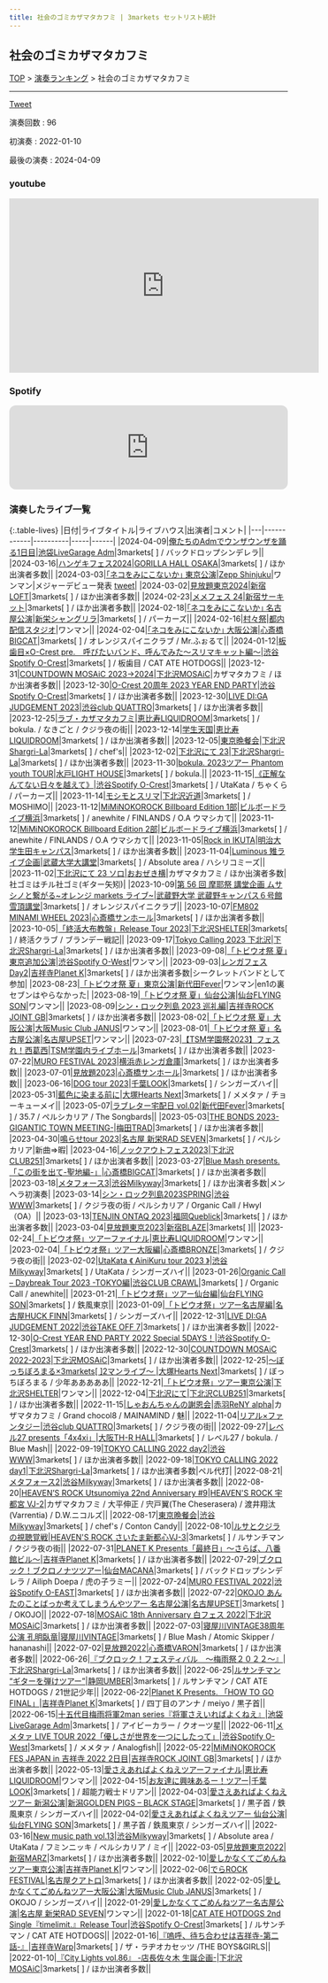 ```yaml
---
title: 社会のゴミカザマタカフミ | 3markets セットリスト統計
---
```

## 社会のゴミカザマタカフミ


[TOP](/setlist/) > [演奏ランキング](songs.html) > 社会のゴミカザマタカフミ

___

<a href="https://twitter.com/share?ref_src=twsrc%5Etfw" data-text="3markets[ ]セットリスト > 社会のゴミカザマタカフミ" class="twitter-share-button" data-via="3markets" data-hashtags="3markets" data-related="3markets" data-show-count="false">Tweet</a>

演奏回数
: 96

初演奏
: 2022-01-10

最後の演奏
: 2024-04-09





### youtube
<iframe width="560" height="315" src="https://www.youtube.com/embed/cI9soZEYFi4" title="YouTube video player" frameborder="0" allow="accelerometer; autoplay; clipboard-write; encrypted-media; gyroscope; picture-in-picture; web-share" allowfullscreen></iframe>





### Spotify
<iframe style="border-radius:12px" src="https://open.spotify.com/embed/track/19IlUHKZRZrHQoOsAWPUR2?utm_source=generator" width="100%" height="152" frameBorder="0" allowfullscreen="" allow="autoplay; clipboard-write; encrypted-media; fullscreen; picture-in-picture" loading="lazy"></iframe>





### 演奏したライブ一覧

{:.table-lives}
|日付|ライブタイトル|ライブハウス|出演者|コメント|
|---|------------|----------|-----|------|
|<span class="nowrap">2024-04-09</span>|[俺たちのAdmでウンザウンザを踊る1日目](live111.html)|[池袋LiveGarage Adm](livehouse006.html)|3markets[ ] / バックドロップシンデレラ||
|<span class="nowrap">2024-03-16</span>|[ハンゲキフェス2024](live109.html)|[GORILLA HALL OSAKA](livehouse073.html)|3markets[ ] / ほか出演者多数||
|<span class="nowrap">2024-03-03</span>|[｢ネコをみにこないか｣ 東京公演](live108.html)|[Zepp Shinjuku](livehouse072.html)|ワンマン|メジャーデビュー発表 [tweet](https://twitter.com/3markets/status/1764265814885339622)|
|<span class="nowrap">2024-03-02</span>|[見放題東京2024](live107.html)|[新宿LOFT](livehouse041.html)|3markets[ ] / ほか出演者多数||
|<span class="nowrap">2024-02-23</span>|[メメフェス 24](live106.html)|[新宿サーキット](livehouse030.html)|3markets[ ] / ほか出演者多数||
|<span class="nowrap">2024-02-18</span>|[｢ネコをみにこないか｣ 名古屋公演](live103.html)|[新栄シャングリラ](livehouse071.html)|3markets[ ] / パーカーズ||
|<span class="nowrap">2024-02-16</span>|[村々祭](live104.html)|[都内配信スタジオ](livehouse070.html)|ワンマン||
|<span class="nowrap">2024-02-04</span>|[｢ネコをみにこないか｣ 大阪公演](live102.html)|[心斎橋BIGCAT](livehouse055.html)|3markets[ ] / オレンジスパイニクラブ / Mr.ふぉるて||
|<span class="nowrap">2024-01-12</span>|[板歯目×O-Crest pre.　呼びたいバンド、呼んでみた〜スリマキャット編〜](live100.html)|[渋谷Spotify O-Crest](livehouse008.html)|3markets[ ] / 板歯目 / CAT ATE HOTDOGS||
|<span class="nowrap">2023-12-31</span>|[COUNTDOWN MOSAiC 2023→2024](live099.html)|[下北沢MOSAiC](livehouse011.html)|カザマタカフミ / ほか出演者多数||
|<span class="nowrap">2023-12-30</span>|[O-Crest 20周年 2023 YEAR END PARTY](live097.html)|[渋谷Spotify O-Crest](livehouse008.html)|3markets[ ] / ほか出演者多数||
|<span class="nowrap">2023-12-30</span>|[LIVE DI:GA JUDGEMENT 2023](live098.html)|[渋谷club QUATTRO](livehouse002.html)|3markets[ ] / ほか出演者多数||
|<span class="nowrap">2023-12-25</span>|[ラブ・カザマタカフミ](live096.html)|[恵比寿LIQUIDROOM](livehouse001.html)|3markets[ ] / bokula. / なきごと / クジラ夜の街||
|<span class="nowrap">2023-12-14</span>|[学生天国](live095.html)|[恵比寿LIQUIDROOM](livehouse001.html)|3markets[ ] / ほか出演者多数||
|<span class="nowrap">2023-12-05</span>|[東京晩餐会](live093.html)|[下北沢Shargri-La](livehouse012.html)|3markets[ ] / chef's||
|<span class="nowrap">2023-12-02</span>|[下北沢にて 23](live091.html)|[下北沢Shargri-La](livehouse012.html)|3markets[ ] / ほか出演者多数||
|<span class="nowrap">2023-11-30</span>|[bokula. 2023ツアー Phantom youth TOUR](live090.html)|[水戸LIGHT HOUSE](livehouse068.html)|3markets[ ] / bokula.||
|<span class="nowrap">2023-11-15</span>|[《正解なんてない日々を越えて》](live089.html)|[渋谷Spotify O-Crest](livehouse008.html)|3markets[ ] / UtaKata / ちゃくら / パーカーズ||
|<span class="nowrap">2023-11-14</span>|[モシモとスリマ](live088.html)|[下北沢近道](livehouse059.html)|3markets[ ] / MOSHIMO||
|<span class="nowrap">2023-11-12</span>|[MiMiNOKOROCK Billboard Edition 1部](live086.html)|[ビルボードライブ横浜](livehouse067.html)|3markets[ ] / anewhite / FINLANDS / O.A ウマシカて||
|<span class="nowrap">2023-11-12</span>|[MiMiNOKOROCK Billboard Edition 2部](live087.html)|[ビルボードライブ横浜](livehouse067.html)|3markets[ ] / anewhite / FINLANDS / O.A ウマシカて||
|<span class="nowrap">2023-11-05</span>|[Rock in IKUTA](live085.html)|[明治大学生田キャンパス](livehouse066.html)|3markets[ ] / ほか出演者多数||
|<span class="nowrap">2023-11-04</span>|[Luminous 雉ライブ企画](live084.html)|[武蔵大学大講堂](livehouse065.html)|3markets[ ] / Absolute area / ハシリコミーズ||
|<span class="nowrap">2023-11-02</span>|[下北沢にて 23 ソロ](live092.html)|[おおぜき横](livehouse069.html)|カザマタカフミ / ほか出演者多数|社ゴミはチル社ゴミ(ギター矢矧)|
|<span class="nowrap">2023-10-09</span>|[第 56 回 摩耶祭 講堂企画 ムサシノと繋がる~オレンジ markets ライブ~](live083.html)|[武蔵野大学 武蔵野キャンパス６号館雪頂講堂](livehouse064.html)|3markets[ ] / オレンジスパイニクラブ||
|<span class="nowrap">2023-10-07</span>|[FM802 MINAMI WHEEL 2023](live082.html)|[心斎橋サンホール](livehouse061.html)|3markets[ ] / ほか出演者多数||
|<span class="nowrap">2023-10-05</span>|[「終活大布教盤」Release Tour 2023](live081.html)|[下北沢SHELTER](livehouse013.html)|3markets[ ] / 終活クラブ / ブランデー戦記||
|<span class="nowrap">2023-09-17</span>|[Tokyo Calling 2023 下北沢](live080.html)|[下北沢Shargri-La](livehouse012.html)|3markets[ ] / ほか出演者多数||
|<span class="nowrap">2023-09-08</span>|[「トビウオ祭 夏」東京追加公演](live079.html)|[渋谷Spotify O-West](livehouse009.html)|ワンマン||
|<span class="nowrap">2023-09-03</span>|[レンガフェス Day2](live078.html)|[吉祥寺Planet K](livehouse003.html)|3markets[ ] / ほか出演者多数|シークレットバンドとして参加|
|<span class="nowrap">2023-08-23</span>|[「トビウオ祭 夏」東京公演](live077.html)|[新代田Fever](livehouse057.html)|ワンマン|en1の裏セブンはやらなかった|
|<span class="nowrap">2023-08-19</span>|[「トビウオ祭 夏」仙台公演](live076.html)|[仙台FLYING SON](livehouse018.html)|ワンマン||
|<span class="nowrap">2023-08-09</span>|[シン・ロック列島 2023 巡礼編](live075.html)|[吉祥寺ROCK JOINT GB](livehouse039.html)|3markets[ ] / ほか出演者多数||
|<span class="nowrap">2023-08-02</span>|[「トビウオ祭 夏」大阪公演](live074.html)|[大阪Music Club JANUS](livehouse016.html)|ワンマン||
|<span class="nowrap">2023-08-01</span>|[「トビウオ祭 夏」名古屋公演](live073.html)|[名古屋UPSET](livehouse024.html)|ワンマン||
|<span class="nowrap">2023-07-23</span>|[【TSM学園祭2023】フェスれ！西葛西](live072.html)|[TSM学園内ライブホール](livehouse063.html)|3markets[ ] / ほか出演者多数||
|<span class="nowrap">2023-07-22</span>|[MURO FESTIVAL 2023](live071.html)|[横浜赤レンガ倉庫](livehouse062.html)|3markets[ ] / ほか出演者多数||
|<span class="nowrap">2023-07-01</span>|[見放題2023](live070.html)|[心斎橋サンホール](livehouse061.html)|3markets[ ] / ほか出演者多数||
|<span class="nowrap">2023-06-16</span>|[DOG tour 2023](live069.html)|[千葉LOOK](livehouse014.html)|3markets[ ] / シンガーズハイ||
|<span class="nowrap">2023-05-31</span>|[藍色に染まる前に](live068.html)|[大塚Hearts Next](livehouse048.html)|3markets[ ] / メメタァ / チョーキューメイ||
|<span class="nowrap">2023-05-07</span>|[ラブレター宅配日 vol.02](live065.html)|[新代田Fever](livehouse057.html)|3markets[ ] / 35.7 / ペルシカリア / The Songbards||
|<span class="nowrap">2023-05-03</span>|[THE BONDS 2023-GIGANTIC TOWN MEETING-](live064.html)|[梅田TRAD](livehouse056.html)|3markets[ ] / ほか出演者多数||
|<span class="nowrap">2023-04-30</span>|[鳴らせtour 2023](live063.html)|[名古屋 新栄RAD SEVEN](livehouse023.html)|3markets[ ] / ペルシカリア|新曲=>暇|
|<span class="nowrap">2023-04-16</span>|[ノックアウトフェス2023](live062.html)|[下北沢CLUB251](livehouse047.html)|3markets[ ] / ほか出演者多数||
|<span class="nowrap">2023-03-27</span>|[Blue Mash presents.「この街を出て-聖地編-」](live061.html)|[心斎橋BIGCAT](livehouse055.html)|3markets[ ] / ほか出演者多数||
|<span class="nowrap">2023-03-18</span>|[メタフォース3](live060.html)|[渋谷Milkyway](livehouse010.html)|3markets[ ] / ほか出演者多数|メンヘラ初演奏|
|<span class="nowrap">2023-03-14</span>|[シン・ロック列島2023SPRING](live059.html)|[渋谷WWW](livehouse036.html)|3markets[ ] / クジラ夜の街 / ペルシカリア / Organic Call / Hwyl（OA）||
|<span class="nowrap">2023-03-13</span>|[TENJIN ONTAQ 2023](live058.html)|[福岡Queblick](livehouse054.html)|3markets[ ] / ほか出演者多数||
|<span class="nowrap">2023-03-04</span>|[見放題東京2023](live056.html)|[新宿BLAZE](livehouse052.html)|3markets[ ]||
|<span class="nowrap">2023-02-24</span>|[「トビウオ祭」ツアーファイナル](live055.html)|[恵比寿LIQUIDROOM](livehouse001.html)|ワンマン||
|<span class="nowrap">2023-02-04</span>|[「トビウオ祭」ツアー大阪編](live053.html)|[心斎橋BRONZE](livehouse017.html)|3markets[ ] / クジラ夜の街||
|<span class="nowrap">2023-02-02</span>|[UtaKata 《 AiniKuru tour 2023 》](live052.html)|[渋谷Milkyway](livehouse010.html)|3markets[ ] / UtaKata / シンガーズハイ||
|<span class="nowrap">2023-01-26</span>|[Organic Call – Daybreak Tour 2023 -TOKYO編](live051.html)|[渋谷CLUB CRAWL](livehouse050.html)|3markets[ ] / Organic Call / anewhite||
|<span class="nowrap">2023-01-21</span>|[「トビウオ祭」ツアー仙台編](live050.html)|[仙台FLYING SON](livehouse018.html)|3markets[ ] / 鉄風東京||
|<span class="nowrap">2023-01-09</span>|[「トビウオ祭」ツアー名古屋編](live049.html)|[名古屋HUCK FINN](livehouse025.html)|3markets[ ] / シンガーズハイ||
|<span class="nowrap">2022-12-31</span>|[LIVE DI:GA JUDGEMENT 2022](live048.html)|[渋谷TAKE OFF 7](livehouse049.html)|3markets[ ] / ほか出演者多数||
|<span class="nowrap">2022-12-30</span>|[O-Crest YEAR END PARTY 2022 Special 5DAYS！](live046.html)|[渋谷Spotify O-Crest](livehouse008.html)|3markets[ ] / ほか出演者多数||
|<span class="nowrap">2022-12-30</span>|[COUNTDOWN MOSAiC 2022-2023](live047.html)|[下北沢MOSAiC](livehouse011.html)|3markets[ ] / ほか出演者多数||
|<span class="nowrap">2022-12-25</span>|[〜ぼっちぼろまる×3markets[ ]2マンライブ〜	](live045.html)|[大塚Hearts Next](livehouse048.html)|3markets[ ] / ぼっちぼろまる / 少年あああああ||
|<span class="nowrap">2022-12-21</span>|[「トビウオ祭」ツアー東京公演](live044.html)|[下北沢SHELTER](livehouse013.html)|ワンマン||
|<span class="nowrap">2022-12-04</span>|[下北沢にて](live043.html)|[下北沢CLUB251](livehouse047.html)|3markets[ ] / ほか出演者多数||
|<span class="nowrap">2022-11-15</span>|[しゃおんちゃんの謝恩会](live042.html)|[赤羽ReNY alpha](livehouse046.html)|カザマタカフミ / Grand chocol8 / MAINAMIND / 魅||
|<span class="nowrap">2022-11-04</span>|[リアル×ファンタジー](live037.html)|[渋谷club QUATTRO](livehouse002.html)|3markets[ ] / クジラ夜の街||
|<span class="nowrap">2022-09-27</span>|[レベル27 presents「4x4xi」](live036.html)|[大阪TH-R HALL](livehouse028.html)|3markets[ ] / レベル27 / bokula. / Blue Mash||
|<span class="nowrap">2022-09-19</span>|[TOKYO CALLING 2022 day2](live035.html)|[渋谷WWW](livehouse036.html)|3markets[ ] / ほか出演者多数||
|<span class="nowrap">2022-09-18</span>|[TOKYO CALLING 2022 day1](live034.html)|[下北沢Shargri-La](livehouse012.html)|3markets[ ] / ほか出演者多数|ペル代打|
|<span class="nowrap">2022-08-21</span>|[メタフォース2](live033.html)|[渋谷Milkyway](livehouse010.html)|3markets[ ] / ほか出演者多数||
|<span class="nowrap">2022-08-20</span>|[HEAVEN’S ROCK Utsunomiya 22nd Anniversary #9](live032.html)|[HEAVEN'S ROCK 宇都宮 VJ-2](livehouse027.html)|カザマタカフミ / 大平伸正 / 宍戸翼(The Cheserasera) / 渡井翔汰(Varrentia) / D.W.ニコルズ||
|<span class="nowrap">2022-08-17</span>|[東京晩餐会](live031.html)|[渋谷Milkyway](livehouse010.html)|3markets[ ] / chef's / Conton Candy||
|<span class="nowrap">2022-08-10</span>|[ルサとクジラの視聴覚戦](live030.html)|[HEAVEN'S ROCK さいたま新都心VJ-3](livehouse026.html)|3markets[ ] / ルサンチマン / クジラ夜の街||
|<span class="nowrap">2022-07-31</span>|[PLANET K Presents「最終日」～さらば、八番館ビル～](live029.html)|[吉祥寺Planet K](livehouse003.html)|3markets[ ] / ほか出演者多数||
|<span class="nowrap">2022-07-29</span>|[ブクロック！ブクロノナツツアー](live028.html)|[仙台MACANA](livehouse019.html)|3markets[ ] / バックドロップシンデレラ / Ailiph Doepa / 虎の子ラミー||
|<span class="nowrap">2022-07-24</span>|[MURO FESTIVAL 2022](live027.html)|[渋谷Spotify O-EAST](livehouse007.html)|3markets[ ] / ほか出演者多数||
|<span class="nowrap">2022-07-22</span>|[OKOJO あんたのことばっか考えてしまうんやツアー 名古屋公演](live026.html)|[名古屋UPSET](livehouse024.html)|3markets[ ] / OKOJO||
|<span class="nowrap">2022-07-18</span>|[MOSAiC 18th Anniversary 白フェス 2022](live025.html)|[下北沢MOSAiC](livehouse011.html)|3markets[ ] / ほか出演者多数||
|<span class="nowrap">2022-07-03</span>|[寝屋川VINTAGE38周年公演 孔明臥竜](live024.html)|[寝屋川VINTAGE](livehouse022.html)|3markets[ ] / Blue Mash / Atomic Skipper / hananashi||
|<span class="nowrap">2022-07-02</span>|[見放題2022](live023.html)|[心斎橋VARON](livehouse038.html)|3markets[ ] / ほか出演者多数||
|<span class="nowrap">2022-06-26</span>|[『ブクロック！フェスティバル　～梅雨祭２０２２～』](live022.html)|[下北沢Shargri-La](livehouse012.html)|3markets[ ] / ほか出演者多数||
|<span class="nowrap">2022-06-25</span>|[ルサンチマン “ギターを弾けツアー”](live021.html)|[静岡UMBER](livehouse021.html)|3markets[ ] / ルサンチマン / CAT ATE HOTDOGS / 21世記少年||
|<span class="nowrap">2022-06-22</span>|[Planet K Presents. 「HOW TO GO FINAL」](live020.html)|[吉祥寺Planet K](livehouse003.html)|3markets[ ] / 四丁目のアンナ / meiyo / 黒子首||
|<span class="nowrap">2022-06-15</span>|[十五代目梅雨将軍2man series『将軍さえいればよくねえ』](live019.html)|[池袋LiveGarage Adm](livehouse006.html)|3markets[ ] / アイビーカラー / クオーツ星||
|<span class="nowrap">2022-06-11</span>|[メメタァ LIVE TOUR 2022「優しさが世界を一つにしたって」](live018.html)|[渋谷Spotify O-West](livehouse009.html)|3markets[ ] / メメタァ / Analogfish||
|<span class="nowrap">2022-05-22</span>|[MiMiNOKOROCK FES JAPAN in 吉祥寺 2022 2日目](live016.html)|[吉祥寺ROCK JOINT GB](livehouse039.html)|3markets[ ] / ほか出演者多数||
|<span class="nowrap">2022-05-13</span>|[愛さえあればよくねえツアーファイナル](live001.html)|[恵比寿LIQUIDROOM](livehouse001.html)|ワンマン||
|<span class="nowrap">2022-04-15</span>|[お友達に興味あるー！ツアー](live014.html)|[千葉LOOK](livehouse014.html)|3markets[ ] / 超能力戦士ドリアン||
|<span class="nowrap">2022-04-03</span>|[愛さえあればよくねえツアー 新潟公演](live013.html)|[新潟GOLDEN PIGS – BLACK STAGE](livehouse020.html)|3markets[ ] / 黒子首 / 鉄風東京 / シンガーズハイ||
|<span class="nowrap">2022-04-02</span>|[愛さえあればよくねえツアー 仙台公演](live012.html)|[仙台FLYING SON](livehouse018.html)|3markets[ ] / 黒子首 / 鉄風東京 / シンガーズハイ||
|<span class="nowrap">2022-03-16</span>|[New music path vol.13](live011.html)|[渋谷Milkyway](livehouse010.html)|3markets[ ] / Absolute area / UtaKata / フミンニッキ / ペルシカリア / ミイ||
|<span class="nowrap">2022-03-05</span>|[見放題東京2022](live010.html)|[新宿MARZ](livehouse040.html)|3markets[ ] / ほか出演者多数||
|<span class="nowrap">2022-02-10</span>|[愛しかなくてごめんねツアー東京公演](live003.html)|[吉祥寺Planet K](livehouse003.html)|ワンマン||
|<span class="nowrap">2022-02-06</span>|[でらROCK FESTIVAL](live008.html)|[名古屋クアトロ](livehouse042.html)|3markets[ ] / ほか出演者多数||
|<span class="nowrap">2022-02-05</span>|[愛しかなくてごめんねツアー大阪公演](live007.html)|[大阪Music Club JANUS](livehouse016.html)|3markets[ ] / OKOJO / シンガーズハイ||
|<span class="nowrap">2022-01-29</span>|[愛しかなくてごめんねツアー名古屋公演](live002.html)|[名古屋 新栄RAD SEVEN](livehouse023.html)|ワンマン||
|<span class="nowrap">2022-01-18</span>|[CAT ATE HOTDOGS 2nd Single『timelimit.』Release Tour](live005.html)|[渋谷Spotify O-Crest](livehouse008.html)|3markets[ ] / ルサンチマン / CAT ATE HOTDOGS||
|<span class="nowrap">2022-01-16</span>|[『嗚呼、待ち合わせは吉祥寺-第二話-』](live004.html)|[吉祥寺Warp](livehouse005.html)|3markets[ ] / ザ・ラヂオカセッツ /THE BOYS&GIRLS||
|<span class="nowrap">2022-01-10</span>|[『City Lights vol.86』 -店長佐々木 生誕企画-](live038.html)|[下北沢MOSAiC](livehouse011.html)|3markets[ ] / ほか出演者多数||



<script async src="https://platform.twitter.com/widgets.js" charset="utf-8"></script>